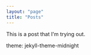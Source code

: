 ```yaml
---
layout: "page"
title: "Posts"
---
```


This is a post that I'm trying out.

theme: jekyll-theme-midnight
